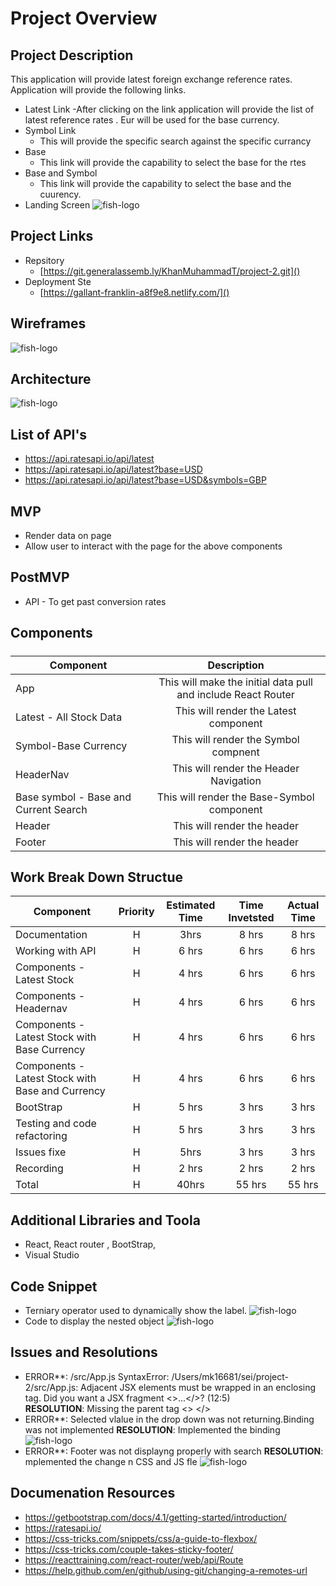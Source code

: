 # Project Overview


## Project Description

This application will provide latest foreign exchange reference rates. Application will provide the following links.
- Latest Link
	-After clicking on the link application will provide the list of latest reference rates . Eur will be used for the base currency.
- Symbol Link 
   - This will provide the specific search against the specific currancy 
- Base 
   - This link will provide the capability to select the base for the rtes
- Base and Symbol
   - This link will provide the capability to select the base and the cuurency. 
- Landing Screen
![fish-logo](./HeaderNav.jpg)
## Project Links
  - Repsitory
    - [https://git.generalassemb.ly/KhanMuhammadT/project-2.git]()
  - Deployment Ste
    - [https://gallant-franklin-a8f9e8.netlify.com/]()
## Wireframes
![fish-logo](./wireframes.jpg)
## Architecture
![fish-logo](./Arch.jpg)
## List of API's
  - https://api.ratesapi.io/api/latest
  - https://api.ratesapi.io/api/latest?base=USD
  - https://api.ratesapi.io/api/latest?base=USD&symbols=GBP
##  MVP
  - Render data on page 
  - Allow user to interact with the page for the above components
## PostMVP 
  - API - To get past conversion rates
## Components
#####  
| Component | Description | 
| --- | :---: |  
| App | This will make the initial data pull and include React Router| 
| Latest - All Stock Data | This will render the Latest  component |
| Symbol-Base Currency | This will render the Symbol compnent |
| HeaderNav | This will render the Header Navigation|
| Base symbol - Base and Current Search| This will render the Base-Symbol component|
| Header | This will render the header  | 
| Footer | This will render the header | 

##  Work Break Down Structue
| Component | Priority | Estimated Time | Time Invetsted | Actual Time |
| --- | :---: |  :---: | :---: | :---: |
| Documentation  | H | 3hrs| 8 hrs | 8 hrs  |
| Working with API | H | 6 hrs| 6 hrs |  6 hrs |
| Components - Latest Stock | H | 4 hrs| 6 hrs |  6 hrs |
| Components - Headernav | H | 4 hrs| 6 hrs |  6 hrs |
| Components - Latest Stock with Base Currency | H | 4 hrs| 6 hrs |  6 hrs |
| Components - Latest Stock with Base and Currency | H | 4 hrs| 6 hrs |  6 hrs |
| BootStrap| H | 5 hrs| 3 hrs| 3 hrs |
| Testing and code refactoring  | H| 5 hrs  | 3 hrs |3 hrs |
| Issues fixe   | H | 5hrs| 3 hrs | 3 hrs | 
| Recording    | H | 2 hrs| 2 hrs | 2 hrs | 
| Total | H | 40hrs| 55 hrs | 55 hrs  |

## Additional Libraries and Toola
  - React, React router , BootStrap,  
  - Visual Studio
## Code Snippet
   - Terniary operator used to dynamically show the label.
![fish-logo](./code.jpg)
   - Code to display the nested object
 ![fish-logo](./code2.png)
##  Issues and Resolutions
   - ERROR**: /src/App.js
SyntaxError: /Users/mk16681/sei/project-2/src/App.js: Adjacent JSX elements must be wrapped in an enclosing tag. Did you want a JSX fragment <>...</>? (12:5)                              
**RESOLUTION**: Missing the parent tag <> </>
   - ERROR**: Selected vlalue in the drop down was not returning.Binding was not implemented
 **RESOLUTION**: Implemented the binding
 ![fish-logo](./Bind.jpg)
  - ERROR**: Footer was not displayng properly with search
 **RESOLUTION**: mplemented the change n CSS and JS fle
![fish-logo](./Footerissue.jpg)
##  Documenation Resources
  - https://getbootstrap.com/docs/4.1/getting-started/introduction/
  - https://ratesapi.io/
  - https://css-tricks.com/snippets/css/a-guide-to-flexbox/
  - https://css-tricks.com/couple-takes-sticky-footer/
  - https://reacttraining.com/react-router/web/api/Route
  - https://help.github.com/en/github/using-git/changing-a-remotes-url
